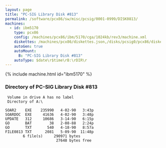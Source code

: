 ```yaml
---
layout: page
title: "PC-SIG Library Disk #813"
permalink: /software/pcx86/sw/misc/pcsig/0001-0999/DISK0813/
machines:
  - id: ibm5170
    type: pcx86
    config: /machines/pcx86/ibm/5170/cga/1024kb/rev3/machine.xml
    diskettes: /machines/pcx86/diskettes.json,/disks/pcsig0/pcx86/diskettes.json
    autoGen: true
    autoMount:
      B: "PC-SIG Library Disk #813"
    autoType: $date\r$time\rB:\rDIR\r
---
```


{% include machine.html id="ibm5170" %}

### Directory of PC-SIG Library Disk #813

     Volume in drive A has no label
     Directory of A:\

    SOAR2    EXE    235990   4-02-90   3:43p
    SOARDOC  EXE     41636   4-02-90   3:48p
    UPDATE   312     10686   3-14-90   6:15p
    GO       BAT        38   2-08-88   2:24p
    GO       TXT       540   4-18-90   8:57a
    FILE0813 TXT      2081   5-09-90  11:48p
            6 file(s)     290971 bytes
                           27648 bytes free
